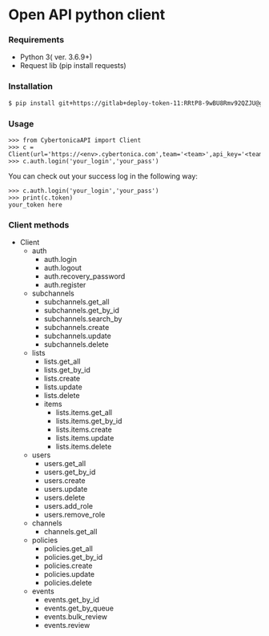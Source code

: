 # Open API python client
### Requirements
- Python 3( ver. 3.6.9+)
- Request lib (pip install requests)
### Installation

```sh
$ pip install git+https://gitlab+deploy-token-11:RRtP8-9wBU8Rmv92QZJU@gitlab.cybertonica.com/ochaplashkin/openapi_python_client.git@future-structure
```

### Usage
```python3
>>> from CybertonicaAPI import Client
>>> c = Client(url='https://<env>.cybertonica.com',team='<team>',api_key='<team_apikey>')
>>> c.auth.login('your_login','your_pass')
```
You can check out your success log in the following way:

```python3
>>> c.auth.login('your_login','your_pass')
>>> print(c.token)
your_token here
```
### Client methods
* Client
  * auth
    * auth.login
    * auth.logout
    * auth.recovery_password
    * auth.register
  * subchannels
    * subchannels.get_all
    * subchannels.get_by_id
    * subchannels.search_by
    * subchannels.create
    * subchannels.update
    * subchannels.delete
  * lists
    * lists.get_all
    * lists.get_by_id
    * lists.create
    * lists.update
    * lists.delete
    * items
        * lists.items.get_all
        * lists.items.get_by_id
        * lists.items.create
        * lists.items.update
        * lists.items.delete
  * users
    * users.get_all
    * users.get_by_id
    * users.create
    * users.update
    * users.delete
    * users.add_role
    * users.remove_role
  * channels
    * channels.get_all
  * policies
    * policies.get_all
    * policies.get_by_id
    * policies.create
    * policies.update
    * policies.delete
  * events
    * events.get_by_id
    * events.get_by_queue
    * events.bulk_review
    * events.review